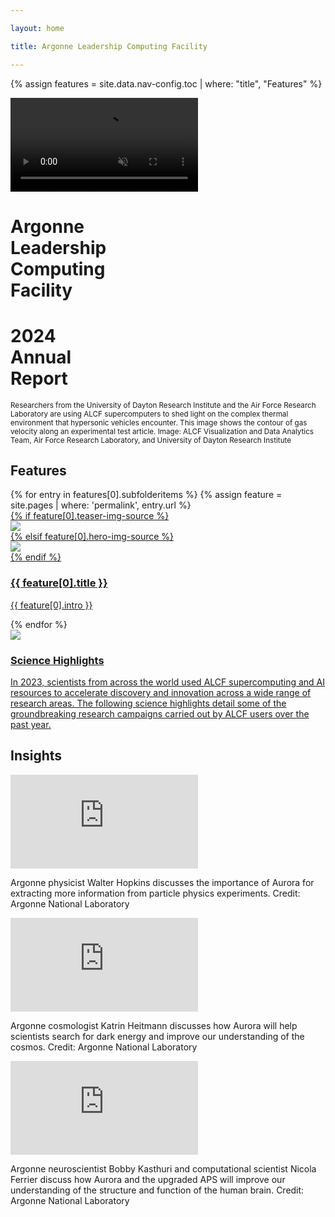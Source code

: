 ```yaml
---

layout: home

title: Argonne Leadership Computing Facility

---
```

{% assign features = site.data.nav-config.toc | where: "title", "Features" %}


<div class="home--hero-wrapper">
	<div class="img-wrapper">
		<div>
			<!-- <img src="{{ site.url }}/assets/images/cover.png"> -->
			<!-- poster="{{ site.url }}/assets/images/cover.png"  -->
			<video autoplay loop muted>
				<source src="{{ site.url }}/assets/video/hypersonic.webm" type="video/webm">	
				<source src="{{ site.url }}/assets/video/hypersonic.mp4" type="video/mp4">
  				Your browser does not support the video tag.
			</video>
			<div class="home--hero-text">
				<h1 class="alcf">
					Argonne<br>
					<span>Leadership<br>
					Computing</span><br>
					Facility
				</h1>
				<h1 class="title">
					2024<br>
					<span>Annual<br>
					Report</span><br>
				</h1>
			</div>
			<div class="home--hero-scrim"></div>
		</div>
	</div>
</div>

<div class="home--hero-caption">
	<small>
		Researchers from the University of Dayton Research Institute and the Air Force Research Laboratory are using ALCF supercomputers to shed light on the complex thermal environment that hypersonic vehicles encounter. This image shows the contour of gas velocity along an experimental test article.
		<span class="credit">Image: ALCF Visualization and Data Analytics Team, Air Force Research Laboratory, and University of Dayton Research Institute</span>
	</small>
</div>


 

<div class="home--features-wrapper">
	<div class="content-wrapper">
		<h2>Features</h2>
			{% for entry in features[0].subfolderitems %}
			{% assign feature = site.pages | where: 'permalink', entry.url %}			  
			  <div class="teaser">
			    <a href="{{ site.url }}/{{ entry.url }}">
			    	<div class="image-wrapper">
			    		{% if feature[0].teaser-img-source %}
			    		<div><img src="{{ site.url }}/assets/images/{{ feature[0].teaser-img-source }}"></div>
			    		{% elsif feature[0].hero-img-source %}
			    		<div><img src="{{ site.url }}/assets/images/{{ feature[0].hero-img-source }}"></div>
			    		{% endif %}
			    		<div class="hover-scrim"></div>
			    	</div>
			    	<div class="content-wrapper">
			    		<h3>{{ feature[0].title }}</h3>
			    		<p>{{ feature[0].intro }}</p>
			    	</div>
			    </a>
			  </div>		 
			{% endfor %}	
			<div class="teaser">
			    <a href="{{ site.url }}/science/highlights">
			    	<div class="image-wrapper">
			    		<div><img src="{{ site.url }}/assets/images/Uzdensky.png"></div>
			    		<div class="hover-scrim"></div>
			    	</div>
			    	<div class="content-wrapper">
			    		<h3>Science Highlights</h3>
			    		<p>In 2023, scientists from across the world used ALCF supercomputing and AI resources to accelerate discovery and innovation across a wide range of research areas. The following science highlights detail some of the groundbreaking research campaigns carried out by ALCF users over the past year.</p>
			    	</div>
			    </a>
			  </div>	
	</div>
</div>



<div class="home--video-wrapper">
	<!-- <div class="content-wrapper"> -->
		<h2>Insights</h2>
		<div class='embed-1'>
			<div class="embed-wrapper">
				<iframe src="https://www.youtube.com/embed/-UBFVYZqoHQ?si=VaOCTlz0re_k0VCn&amp;clip=UgkxMyXhlXf6cejE6yfL-z6T4-cvDN9wRY-9&amp;clipt=EO_TAxjn8gY" title="YouTube video player" frameborder="0" allow="accelerometer; autoplay; clipboard-write; encrypted-media; gyroscope; picture-in-picture; web-share" allowfullscreen></iframe>
			</div>
			<p>
				Argonne physicist Walter Hopkins discusses the importance of Aurora for extracting more information from particle physics experiments. <span class="credit">Credit: Argonne National Laboratory</span>
			</p>
		</div>
		<div class='embed-2'>
			<div class="embed-wrapper">
				<iframe src="https://www.youtube.com/embed/3mm-V7qehRk?si=tTBXBicmlLl6GTEr&amp;clip=UgkxwFyoghxZ34Tos70zgWr8VLa6ZXH5Z-DW&amp;clipt=EOW2BBjv5wc" title="YouTube video player" frameborder="0" allow="accelerometer; autoplay; clipboard-write; encrypted-media; gyroscope; picture-in-picture; web-share" allowfullscreen></iframe>
			</div>
			<p>
				Argonne cosmologist Katrin Heitmann discusses how Aurora will help scientists search for dark energy and improve our understanding of the cosmos. <span class="credit">Credit: Argonne National Laboratory</span>
			</p>
		</div>
		<div class='embed-3'>
			<div class="embed-wrapper">
				<iframe src="https://www.youtube.com/embed/stoy8fkJC7s?si=w-2HEzK_PJZSFflN&amp;clip=Ugkx4ffoVvaU1z6zjhOy5cSgU4i5ZsU7aHQ5&amp;clipt=EMDOAxiiggc" title="YouTube video player" frameborder="0" allow="accelerometer; autoplay; clipboard-write; encrypted-media; gyroscope; picture-in-picture; web-share" allowfullscreen></iframe>
			</div>
			<p>
				Argonne neuroscientist Bobby Kasthuri and computational scientist Nicola Ferrier discuss how Aurora and the upgraded APS will improve our understanding of the structure and function of the human brain. <span class="credit">Credit: Argonne National Laboratory</span>
			</p>
		</div>
	<!-- </div> -->
</div>




